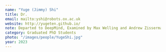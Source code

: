 ```yaml
---
name: "Yuge (Jimmy) Shi"
title: Dr.
email: mailto:yshi@robots.ox.ac.uk
website: http://yugeten.github.io/
note: Departed to DeepMind, Examined by Max Welling and Andrew Zisserman
category: Graduated PhD Students
photo: "/images/people/YugeShi.jpg"
year: 2023
---
```


